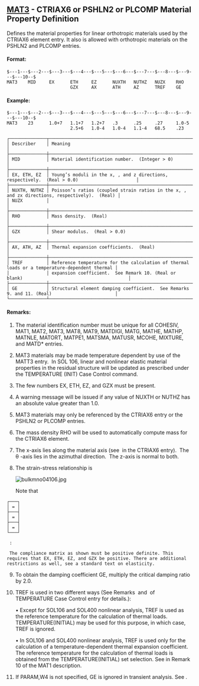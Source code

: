 ## [MAT3](https://help.hexagonmi.com/bundle/MSC_Nastran_2022.4/page/Nastran_Combined_Book/qrg/bulkmno/TOC.MAT3.xhtml) - CTRIAX6 or PSHLN2 or PLCOMP Material Property Definition

Defines the material properties for linear orthotropic materials used by the CTRIAX6 element entry. It also is allowed with orthotropic materials on the PSHLN2 and PLCOMP entries.

#### Format:

```nastran
$---1---$---2---$---3---$---4---$---5---$---6---$---7---$---8---$---9---$---10--$
MAT3    MID     EX      ETH     EZ      NUXTH   NUTHZ   NUZX    RHO             
                        GZX     AX      ATH     AZ      TREF    GE              
```
#### Example:

```nastran
$---1---$---2---$---3---$---4---$---5---$---6---$---7---$---8---$---9---$---10--$
MAT3    23      1.0+7   1.1+7   1.2+7   .3      .25     .27     1.0-5           
                        2.5+6   1.0-4   1.0-4   1.1-4   68.5    .23             
```
```text
┌──────────────┬───────────────────────────────────────────────────────────────────────────────────────────────┐
│ Describer    │ Meaning                                                                                       │
├──────────────┼───────────────────────────────────────────────────────────────────────────────────────────────┤
│ MID          │ Material identification number.  (Integer > 0)                                                │
├──────────────┼───────────────────────────────────────────────────────────────────────────────────────────────┤
│ EX, ETH, EZ  │ Young’s moduli in the x, , and z directions, respectively.  (Real > 0.0)                      │
├──────────────┼───────────────────────────────────────────────────────────────────────────────────────────────┤
│ NUXTH, NUTHZ │ Poisson’s ratios (coupled strain ratios in the x, , and zx directions, respectively).  (Real) │
│ NUZX         │                                                                                               │
├──────────────┼───────────────────────────────────────────────────────────────────────────────────────────────┤
│ RHO          │ Mass density.  (Real)                                                                         │
├──────────────┼───────────────────────────────────────────────────────────────────────────────────────────────┤
│ GZX          │ Shear modulus.  (Real > 0.0)                                                                  │
├──────────────┼───────────────────────────────────────────────────────────────────────────────────────────────┤
│ AX, ATH, AZ  │ Thermal expansion coefficients.  (Real)                                                       │
├──────────────┼───────────────────────────────────────────────────────────────────────────────────────────────┤
│ TREF         │ Reference temperature for the calculation of thermal loads or a temperature-dependent thermal │
│              │ expansion coefficient.  See Remark 10. (Real or blank)                                        │
├──────────────┼───────────────────────────────────────────────────────────────────────────────────────────────┤
│ GE           │ Structural element damping coefficient.  See Remarks 9. and 11. (Real)                        │
└──────────────┴───────────────────────────────────────────────────────────────────────────────────────────────┘
```
#### Remarks:

1. The material identification number must be unique for all COHESIV, MAT1, MAT2, MAT3, MAT8, MAT9, MATDIGI, MATG, MATHE, MATHP, MATNLE, MATORT, MATPE1, MATSMA, MATUSR, MCOHE, MIXTURE, and MATD* entries.

2. MAT3 materials may be made temperature dependent by use of the MATT3 entry.  In SOL 106, linear and nonlinear elastic material properties in the residual structure will be updated as prescribed under the TEMPERATURE (INIT) Case Control command.

3. The few numbers EX, ETH, EZ, and GZX must be present.

4. A warning message will be issued if any value of NUXTH or NUTHZ has an absolute value greater than 1.0.

5. MAT3 materials may only be referenced by the CTRIAX6 entry or the PSHLN2 or PLCOMP entries.

6. The mass density RHO will be used to automatically compute mass for the CTRIAX6 element.

7. The x-axis lies along the material axis (see   in the CTRIAX6 entry).  The  θ -axis lies in the azimuthal direction.  The z-axis is normal to both.

8. The strain-stress relationship is

     ![bulkmno04106.jpg](https://help-be.hexagonmi.com/bundle/MSC_Nastran_2022.4/page/Nastran_Combined_Book/qrg/bulkmno/../../../assets/bulkmno04106.jpg?_LANG=enus)  

     Note that

```text
┌───┐
│ = │
├───┤
│ = │
├───┤
│ = │
└───┘
```
     :

     The compliance matrix as shown must be positive definite. This requires that EX, ETH, EZ, and GZX be positive. There are additional restrictions as well, see a standard text on elasticity.

9. To obtain the damping coefficient GE, multiply the critical damping ratio    by 2.0.

10. TREF is used in two different ways (See Remarks   and   of TEMPERATURE Case Control entry for details.):

     • Except for SOL106 and SOL400 nonlinear analysis, TREF is used as the reference temperature for the calculation of thermal loads. TEMPERATURE(INITIAL) may be used for this purpose, in which case, TREF is ignored.

     • In SOL106 and SOL400 nonlinear analysis, TREF is used only for the calculation of a temperature-dependent thermal expansion coefficient. The reference temperature for the calculation of thermal loads is obtained from the TEMPERATURE(INITIAL) set selection. See   in Remark 10 of the MAT1 description.

11. If PARAM,W4 is not specified, GE is ignored in transient analysis. See  .

